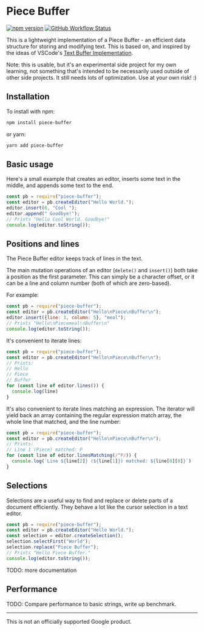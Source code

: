 # Piece Buffer

[![npm version](https://badge.fury.io/js/piece-buffer.svg)](https://badge.fury.io/js/piece-buffer) [![GitHub Workflow Status](https://img.shields.io/github/actions/workflow/status/brianduff/piece-buffer/ci.yml?branch=main)](https://github.com/brianduff/piece-buffer/actions)

This is a lightweight implementation of a Piece Buffer - an efficient data structure for storing and modifying text. This is based on, and inspired by the ideas of VSCode's [Text Buffer Implementation](https://code.visualstudio.com/blogs/2018/03/23/text-buffer-reimplementation).

Note: this is usable, but it's an experimental side project for my own learning, not something that's intended to be necessarily used outside of other side projects. It still needs lots of optimization. Use at your own risk! :)

## Installation

To install with npm:

```bash
npm install piece-buffer
```

or yarn:

```bash
yarn add piece-buffer
```

## Basic usage

Here's a small example that creates an editor, inserts some text in the middle, and appends some text to the end.

```js
const pb = require("piece-buffer");
const editor = pb.createEditor("Hello World.");
editor.insert(6, "Cool ");
editor.append(" Goodbye!");
// Prints "Hello Cool World. Goodbye!"
console.log(editor.toString());
```

## Positions and lines

The Piece Buffer editor keeps track of lines in the text.

The main mutation operations of an editor (`delete()` and `insert()`) both take a position as the first parameter. This can simply be a character offset, or it can be a line and column number (both of which are zero-based).

For example:

```js
const pb = require("piece-buffer");
const editor = pb.createEditor("Hello\nPiece\nBuffer\n");
editor.insert({line: 1, column: 5}, "meal");
// Prints "Hello\nPiecemeal\nBuffer\n"
console.log(editor.toString());
```

It's convenient to iterate lines:

```js
const pb = require("piece-buffer");
const editor = pb.createEditor("Hello\nPiece\nBuffer\n");
// Prints:
// Hello
// Piece
// Buffer
for (const line of editor.lines()) {
  console.log(line)
}
```

It's also convenient to iterate lines matching an expression. The iterator will yield back an array containing the regular expression match array, the whole line that matched, and the line number:

```js
const pb = require("piece-buffer");
const editor = pb.createEditor("Hello\nPiece\nBuffer\n");
// Prints:
// Line 1 (Piece) matched: P
for (const line of editor.linesMatching(/^P/)) {
  console.log(`Line ${line[2]} (${line[1]}) matched: ${line[0][0]}`)
}
```


## Selections

Selections are a useful way to find and replace or delete parts of a document efficiently. They behave a lot like the cursor selection in a text editor.

```js
const pb = require("piece-buffer");
const editor = pb.createEditor("Hello World.");
const selection = editor.createSelection();
selection.selectFirst("World");
selection.replace("Piece Buffer");
// Prints "Hello Piece Buffer."
console.log(editor.toString());
```

TODO: more documentation

## Performance

TODO: Compare performance to basic strings, write up benchmark.


---
This is not an officially supported Google product.

